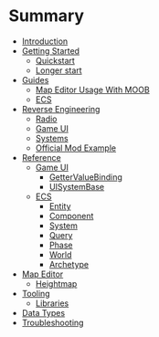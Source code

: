 # Summary

- [Introduction](./introduction/index.md)
- [Getting Started](./getting-started/index.md)
    - [Quickstart](./getting-started/quickstart.md)
    - [Longer start](./getting-started/longer-start.md)
- [Guides](./guides/index.md)
    - [Map Editor Usage With MOOB](./guides/map-editor.md)
    - [ECS](./guides/ecs.md)
- [Reverse Engineering](./reverse-engineering/index.md)
    - [Radio](./reverse-engineering/radio.md)
    - [Game UI](./reverse-engineering/game-ui.md)
    - [Systems](./reverse-engineering/systems.md)
    - [Official Mod Example](./reverse-engineering/official-mod-example.md)
- [Reference](./reference/index.md)
    - [Game UI](./reference/game-ui/index.md)
        - [GetterValueBinding](./reference/game-ui/gettervaluebinding.md)
        - [UISystemBase](./reference/game-ui/uisystembase.md)
    - [ECS](./reference/ecs/index.md)
        - [Entity](./reference/ecs/entity.md)
        - [Component](./reference/ecs/component.md)
        - [System](./reference/ecs/system.md)
        - [Query](./reference/ecs/query.md)
        - [Phase](./reference/ecs/phase.md)
        - [World](./reference/ecs/world.md)
        - [Archetype](./reference/ecs/archetype.md)
- [Map Editor]()
    - [Heightmap]()
- [Tooling]()
    - [Libraries]()
- [Data Types]()
- [Troubleshooting]()